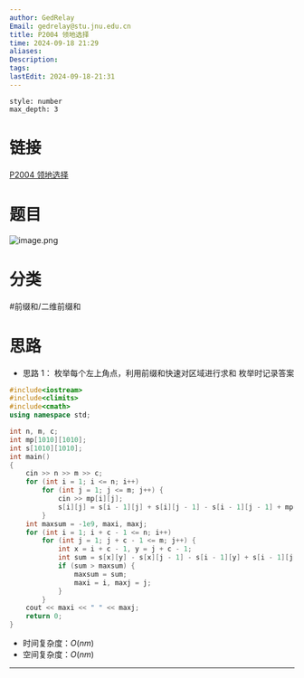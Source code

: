 ```yaml
---
author: GedRelay
Email: gedrelay@stu.jnu.edu.cn
title: P2004 领地选择
time: 2024-09-18 21:29
aliases: 
Description: 
tags: 
lastEdit: 2024-09-18-21:31
---
```


```toc
style: number
max_depth: 3
```

# 链接
[P2004 领地选择](https://www.luogu.com.cn/problem/P2004) 

# 题目
![image.png](https://ged-pic-bed.oss-cn-guangzhou.aliyuncs.com/img/202409182129784.png)


# 分类
#前缀和/二维前缀和 

# 思路
- 思路 1：
枚举每个左上角点，利用前缀和快速对区域进行求和
枚举时记录答案


```cpp
#include<iostream>
#include<climits>
#include<cmath>
using namespace std;

int n, m, c;
int mp[1010][1010];
int s[1010][1010];
int main()
{
    cin >> n >> m >> c;
    for (int i = 1; i <= n; i++)
        for (int j = 1; j <= m; j++) {
            cin >> mp[i][j];
            s[i][j] = s[i - 1][j] + s[i][j - 1] - s[i - 1][j - 1] + mp[i][j];
        }
    int maxsum = -1e9, maxi, maxj;
    for (int i = 1; i + c - 1 <= n; i++)
        for (int j = 1; j + c - 1 <= m; j++) {
            int x = i + c - 1, y = j + c - 1;
            int sum = s[x][y] - s[x][j - 1] - s[i - 1][y] + s[i - 1][j - 1];
            if (sum > maxsum) {
                maxsum = sum;
                maxi = i, maxj = j;
            }
        }
    cout << maxi << " " << maxj;
    return 0;
}

```


- 时间复杂度：${O\left( nm  \right)  }$ 
- 空间复杂度：${O\left( nm \right)  }$ 


---

